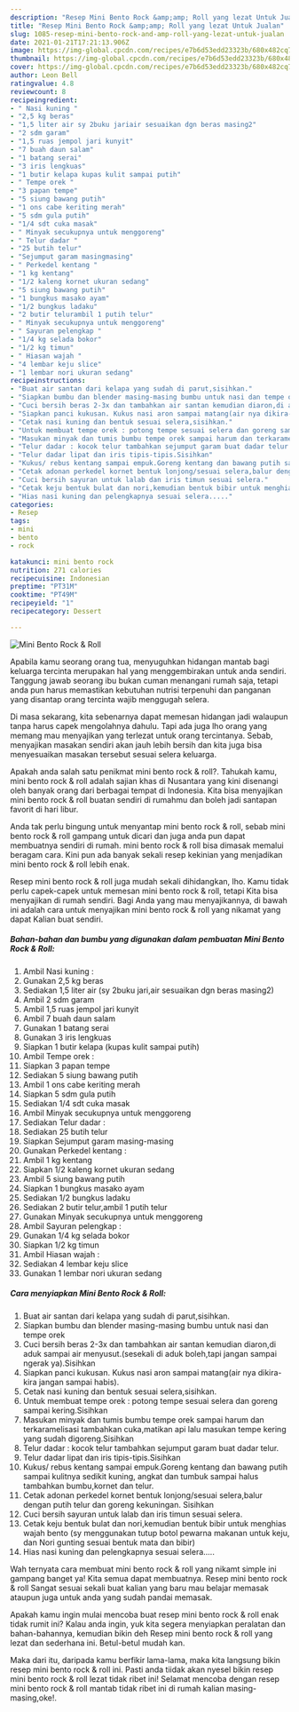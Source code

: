 ```yaml
---
description: "Resep Mini Bento Rock &amp;amp; Roll yang lezat Untuk Jualan"
title: "Resep Mini Bento Rock &amp;amp; Roll yang lezat Untuk Jualan"
slug: 1085-resep-mini-bento-rock-and-amp-roll-yang-lezat-untuk-jualan
date: 2021-01-21T17:21:13.906Z
image: https://img-global.cpcdn.com/recipes/e7b6d53edd23323b/680x482cq70/mini-bento-rock-roll-foto-resep-utama.jpg
thumbnail: https://img-global.cpcdn.com/recipes/e7b6d53edd23323b/680x482cq70/mini-bento-rock-roll-foto-resep-utama.jpg
cover: https://img-global.cpcdn.com/recipes/e7b6d53edd23323b/680x482cq70/mini-bento-rock-roll-foto-resep-utama.jpg
author: Leon Bell
ratingvalue: 4.8
reviewcount: 8
recipeingredient:
- " Nasi kuning "
- "2,5 kg beras"
- "1,5 liter air sy 2buku jariair sesuaikan dgn beras masing2"
- "2 sdm garam"
- "1,5 ruas jempol jari kunyit"
- "7 buah daun salam"
- "1 batang serai"
- "3 iris lengkuas"
- "1 butir kelapa kupas kulit sampai putih"
- " Tempe orek "
- "3 papan tempe"
- "5 siung bawang putih"
- "1 ons cabe keriting merah"
- "5 sdm gula putih"
- "1/4 sdt cuka masak"
- " Minyak secukupnya untuk menggoreng"
- " Telur dadar "
- "25 butih telur"
- "Sejumput garam masingmasing"
- " Perkedel kentang "
- "1 kg kentang"
- "1/2 kaleng kornet ukuran sedang"
- "5 siung bawang putih"
- "1 bungkus masako ayam"
- "1/2 bungkus ladaku"
- "2 butir telurambil 1 putih telur"
- " Minyak secukupnya untuk menggoreng"
- " Sayuran pelengkap "
- "1/4 kg selada bokor"
- "1/2 kg timun"
- " Hiasan wajah "
- "4 lembar keju slice"
- "1 lembar nori ukuran sedang"
recipeinstructions:
- "Buat air santan dari kelapa yang sudah di parut,sisihkan."
- "Siapkan bumbu dan blender masing-masing bumbu untuk nasi dan tempe orek"
- "Cuci bersih beras 2-3x dan tambahkan air santan kemudian diaron,di aduk sampai air menyusut.(sesekali di aduk boleh,tapi jangan sampai ngerak ya).Sisihkan"
- "Siapkan panci kukusan. Kukus nasi aron sampai matang(air nya dikira-kira jangan sampai habis)."
- "Cetak nasi kuning dan bentuk sesuai selera,sisihkan."
- "Untuk membuat tempe orek : potong tempe sesuai selera dan goreng sampai kering.Sisihkan"
- "Masukan minyak dan tumis bumbu tempe orek sampai harum dan terkaramelisasi tambahkan cuka,matikan api lalu masukan tempe kering yang sudah digoreng.Sisihkan"
- "Telur dadar : kocok telur tambahkan sejumput garam buat dadar telur."
- "Telur dadar lipat dan iris tipis-tipis.Sisihkan"
- "Kukus/ rebus kentang sampai empuk.Goreng kentang dan bawang putih sampai kulitnya sedikit kuning, angkat dan tumbuk sampai halus tambahkan bumbu,kornet dan telur."
- "Cetak adonan perkedel kornet bentuk lonjong/sesuai selera,balur dengan putih telur dan goreng kekuningan. Sisihkan"
- "Cuci bersih sayuran untuk lalab dan iris timun sesuai selera."
- "Cetak keju bentuk bulat dan nori,kemudian bentuk bibir untuk menghias wajah bento (sy menggunakan tutup botol pewarna makanan untuk keju, dan Nori gunting sesuai bentuk mata dan bibir)"
- "Hias nasi kuning dan pelengkapnya sesuai selera....."
categories:
- Resep
tags:
- mini
- bento
- rock

katakunci: mini bento rock 
nutrition: 271 calories
recipecuisine: Indonesian
preptime: "PT31M"
cooktime: "PT49M"
recipeyield: "1"
recipecategory: Dessert

---
```



![Mini Bento Rock &amp; Roll](https://img-global.cpcdn.com/recipes/e7b6d53edd23323b/680x482cq70/mini-bento-rock-roll-foto-resep-utama.jpg)

Apabila kamu seorang orang tua, menyuguhkan hidangan mantab bagi keluarga tercinta merupakan hal yang menggembirakan untuk anda sendiri. Tanggung jawab seorang ibu bukan cuman menangani rumah saja, tetapi anda pun harus memastikan kebutuhan nutrisi terpenuhi dan panganan yang disantap orang tercinta wajib menggugah selera.

Di masa  sekarang, kita sebenarnya dapat memesan hidangan jadi walaupun tanpa harus capek mengolahnya dahulu. Tapi ada juga lho orang yang memang mau menyajikan yang terlezat untuk orang tercintanya. Sebab, menyajikan masakan sendiri akan jauh lebih bersih dan kita juga bisa menyesuaikan masakan tersebut sesuai selera keluarga. 



Apakah anda salah satu penikmat mini bento rock &amp; roll?. Tahukah kamu, mini bento rock &amp; roll adalah sajian khas di Nusantara yang kini disenangi oleh banyak orang dari berbagai tempat di Indonesia. Kita bisa menyajikan mini bento rock &amp; roll buatan sendiri di rumahmu dan boleh jadi santapan favorit di hari libur.

Anda tak perlu bingung untuk menyantap mini bento rock &amp; roll, sebab mini bento rock &amp; roll gampang untuk dicari dan juga anda pun dapat membuatnya sendiri di rumah. mini bento rock &amp; roll bisa dimasak memalui beragam cara. Kini pun ada banyak sekali resep kekinian yang menjadikan mini bento rock &amp; roll lebih enak.

Resep mini bento rock &amp; roll juga mudah sekali dihidangkan, lho. Kamu tidak perlu capek-capek untuk memesan mini bento rock &amp; roll, tetapi Kita bisa menyajikan di rumah sendiri. Bagi Anda yang mau menyajikannya, di bawah ini adalah cara untuk menyajikan mini bento rock &amp; roll yang nikamat yang dapat Kalian buat sendiri.

<!--inarticleads1-->

##### Bahan-bahan dan bumbu yang digunakan dalam pembuatan Mini Bento Rock &amp; Roll:

1. Ambil  Nasi kuning :
1. Gunakan 2,5 kg beras
1. Sediakan 1,5 liter air (sy 2buku jari,air sesuaikan dgn beras masing2)
1. Ambil 2 sdm garam
1. Ambil 1,5 ruas jempol jari kunyit
1. Ambil 7 buah daun salam
1. Gunakan 1 batang serai
1. Gunakan 3 iris lengkuas
1. Siapkan 1 butir kelapa (kupas kulit sampai putih)
1. Ambil  Tempe orek :
1. Siapkan 3 papan tempe
1. Sediakan 5 siung bawang putih
1. Ambil 1 ons cabe keriting merah
1. Siapkan 5 sdm gula putih
1. Sediakan 1/4 sdt cuka masak
1. Ambil  Minyak secukupnya untuk menggoreng
1. Sediakan  Telur dadar :
1. Sediakan 25 butih telur
1. Siapkan Sejumput garam masing-masing
1. Gunakan  Perkedel kentang :
1. Ambil 1 kg kentang
1. Siapkan 1/2 kaleng kornet ukuran sedang
1. Ambil 5 siung bawang putih
1. Siapkan 1 bungkus masako ayam
1. Sediakan 1/2 bungkus ladaku
1. Sediakan 2 butir telur,ambil 1 putih telur
1. Gunakan  Minyak secukupnya untuk menggoreng
1. Ambil  Sayuran pelengkap :
1. Gunakan 1/4 kg selada bokor
1. Siapkan 1/2 kg timun
1. Ambil  Hiasan wajah :
1. Sediakan 4 lembar keju slice
1. Gunakan 1 lembar nori ukuran sedang




<!--inarticleads2-->

##### Cara menyiapkan Mini Bento Rock &amp; Roll:

1. Buat air santan dari kelapa yang sudah di parut,sisihkan.
1. Siapkan bumbu dan blender masing-masing bumbu untuk nasi dan tempe orek
1. Cuci bersih beras 2-3x dan tambahkan air santan kemudian diaron,di aduk sampai air menyusut.(sesekali di aduk boleh,tapi jangan sampai ngerak ya).Sisihkan
1. Siapkan panci kukusan. Kukus nasi aron sampai matang(air nya dikira-kira jangan sampai habis).
1. Cetak nasi kuning dan bentuk sesuai selera,sisihkan.
1. Untuk membuat tempe orek : potong tempe sesuai selera dan goreng sampai kering.Sisihkan
1. Masukan minyak dan tumis bumbu tempe orek sampai harum dan terkaramelisasi tambahkan cuka,matikan api lalu masukan tempe kering yang sudah digoreng.Sisihkan
1. Telur dadar : kocok telur tambahkan sejumput garam buat dadar telur.
1. Telur dadar lipat dan iris tipis-tipis.Sisihkan
1. Kukus/ rebus kentang sampai empuk.Goreng kentang dan bawang putih sampai kulitnya sedikit kuning, angkat dan tumbuk sampai halus tambahkan bumbu,kornet dan telur.
1. Cetak adonan perkedel kornet bentuk lonjong/sesuai selera,balur dengan putih telur dan goreng kekuningan. Sisihkan
1. Cuci bersih sayuran untuk lalab dan iris timun sesuai selera.
1. Cetak keju bentuk bulat dan nori,kemudian bentuk bibir untuk menghias wajah bento (sy menggunakan tutup botol pewarna makanan untuk keju, dan Nori gunting sesuai bentuk mata dan bibir)
1. Hias nasi kuning dan pelengkapnya sesuai selera.....




Wah ternyata cara membuat mini bento rock &amp; roll yang nikamt simple ini gampang banget ya! Kita semua dapat membuatnya. Resep mini bento rock &amp; roll Sangat sesuai sekali buat kalian yang baru mau belajar memasak ataupun juga untuk anda yang sudah pandai memasak.

Apakah kamu ingin mulai mencoba buat resep mini bento rock &amp; roll enak tidak rumit ini? Kalau anda ingin, yuk kita segera menyiapkan peralatan dan bahan-bahannya, kemudian bikin deh Resep mini bento rock &amp; roll yang lezat dan sederhana ini. Betul-betul mudah kan. 

Maka dari itu, daripada kamu berfikir lama-lama, maka kita langsung bikin resep mini bento rock &amp; roll ini. Pasti anda tiidak akan nyesel bikin resep mini bento rock &amp; roll lezat tidak ribet ini! Selamat mencoba dengan resep mini bento rock &amp; roll mantab tidak ribet ini di rumah kalian masing-masing,oke!.

